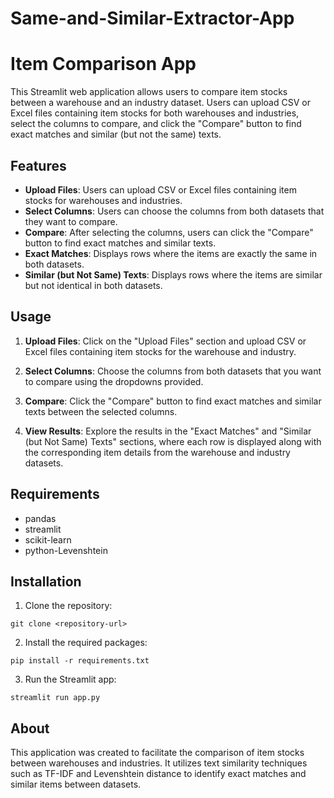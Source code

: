 # Same-and-Similar-Extractor-App

# Item Comparison App

This Streamlit web application allows users to compare item stocks between a warehouse and an industry dataset. Users can upload CSV or Excel files containing item stocks for both warehouses and industries, select the columns to compare, and click the "Compare" button to find exact matches and similar (but not the same) texts.

## Features

- **Upload Files**: Users can upload CSV or Excel files containing item stocks for warehouses and industries.
- **Select Columns**: Users can choose the columns from both datasets that they want to compare.
- **Compare**: After selecting the columns, users can click the "Compare" button to find exact matches and similar texts.
- **Exact Matches**: Displays rows where the items are exactly the same in both datasets.
- **Similar (but Not Same) Texts**: Displays rows where the items are similar but not identical in both datasets.

## Usage

1. **Upload Files**: Click on the "Upload Files" section and upload CSV or Excel files containing item stocks for the warehouse and industry.

2. **Select Columns**: Choose the columns from both datasets that you want to compare using the dropdowns provided.

3. **Compare**: Click the "Compare" button to find exact matches and similar texts between the selected columns.

4. **View Results**: Explore the results in the "Exact Matches" and "Similar (but Not Same) Texts" sections, where each row is displayed along with the corresponding item details from the warehouse and industry datasets.

## Requirements

- pandas
- streamlit
- scikit-learn
- python-Levenshtein

## Installation

1. Clone the repository:

```
git clone <repository-url>
```

2. Install the required packages:

```
pip install -r requirements.txt
```

3. Run the Streamlit app:

```
streamlit run app.py
```

## About

This application was created to facilitate the comparison of item stocks between warehouses and industries. It utilizes text similarity techniques such as TF-IDF and Levenshtein distance to identify exact matches and similar items between datasets.
